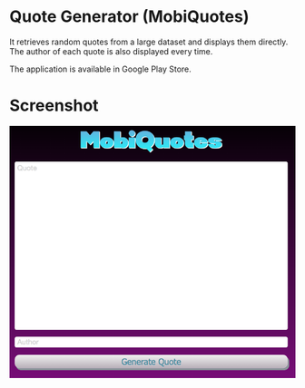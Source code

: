 # Quote Generator (MobiQuotes)

It retrieves random quotes from a large dataset and displays them directly.<br>
The author of each quote is also displayed every time.

The application is available in Google Play Store.

# Screenshot

![alt tag](https://raw.githubusercontent.com/tsiampos/mobiquotes-app/main/mobiscreenshot.png)

